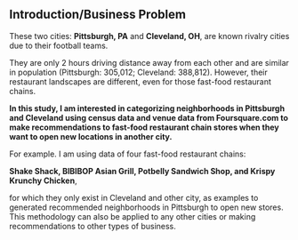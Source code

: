 ## Introduction/Business Problem 

These two cities: **Pittsburgh, PA** and **Cleveland, OH**, are known rivalry cities due to their football teams. 

They are only 2 hours driving distance away from each other and are similar in population 
(Pittsburgh: 305,012; Cleveland: 388,812). However, their restaurant landscapes are different, even for those 
fast-food restaurant chains. 

**In this study, I am interested in categorizing neighborhoods in Pittsburgh and Cleveland
using census data and venue data from Foursquare.com to make recommendations to fast-food restaurant chain stores
when they want to open new locations in another city.**

For example. I am using data of four fast-food restaurant chains: 

**Shake Shack, BIBIBOP Asian Grill, Potbelly Sandwich Shop, and Krispy Krunchy Chicken**, 

for which they only exist in Cleveland and other city, as examples to generated recommended neighborhoods 
in Pittsburgh to open new stores. This methodology can also be applied to any other cities or making 
recommendations to other types of business. 
